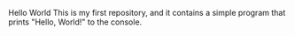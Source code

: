 Hello World
This is my first repository, and it contains a simple program that prints "Hello, World!" to the console.